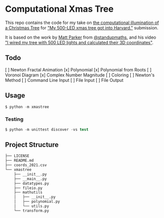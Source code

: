 # Computational Xmas Tree

This repo contains the code for my take on [the computational illumination of a Christmas Tree](https://github.com/GSD6338/XmasTree) for ["My 500-LED xmas tree got into Harvard."](https://www.youtube.com/watch?v=WuMRJf6B5Q4) submission.

It is based on the work by [Matt Parker](https://www.youtube.com/channel/UCSju5G2aFaWMqn-_0YBtq5A) from [@standupmaths](https://github.com/standupmaths/), and his video ["I wired my tree with 500 LED lights and calculated their 3D coordinates"](https://www.youtube.com/watch?v=TvlpIojusBE).

## Todo

[ ] Newton Fractal Animation
    [x] Polynomial
        [x] Polynomial from Roots
    [ ] Voronoi Diagram
        [x] Complex Number Magnitude
    [ ] Coloring
    [ ] Newton's Method
[ ] Command Line Input
    [ ] File Input
    [ ] File Output

## Usage

```s
$ python -m xmastree
```

### Testing

```s
$ python -m unittest discover -vs test
```

## Project Structure

```s
├── LICENSE
├── README.md
├── coords_2021.csv
└── xmastree
    ├── __init__.py
    ├── __main__.py
    ├── datatypes.py
    ├── fileio.py
    ├── mathutils
    │   ├── __init__.py
    │   ├── polynomial.py
    │   └── utils.py
    └── transform.py
```
